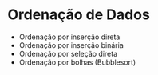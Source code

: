 # Ordenação de Dados

- Ordenação por inserção direta
- Ordenação por inserção binária
- Ordenação por seleção direta
- Ordenação por bolhas (Bubblesort)
